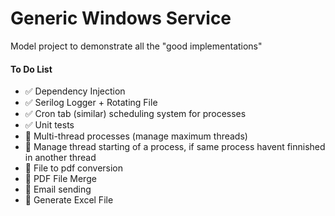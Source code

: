 ﻿# Generic Windows Service
Model project to demonstrate all the "good implementations"


#### To Do List

- ✅ Dependency Injection
- ✅ Serilog Logger + Rotating File
- ✅ Cron tab (similar) scheduling system for processes
- ✅ Unit tests
- 🔲 Multi-thread processes (manage maximum threads)
- 🔲 Manage thread starting of a process, if same process havent finnished in another thread
- 🔲 File to pdf conversion
- 🔲 PDF File Merge
- 🔲 Email sending
- 🔲 Generate Excel File
